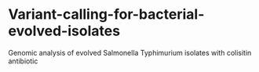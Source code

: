 # Variant-calling-for-bacterial-evolved-isolates
Genomic analysis of evolved Salmonella Typhimurium isolates  with colisitin antibiotic
